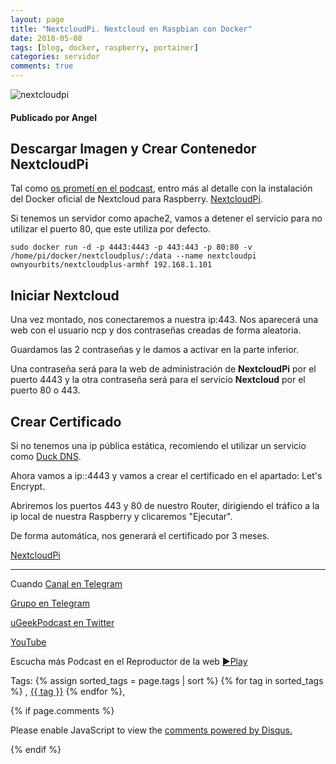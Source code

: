 ```yaml
---
layout: page
title: "NextcloudPi. Nextcloud en Raspbian con Docker"
date: 2018-05-08
tags: [blog, docker, raspberry, portainer]
categories: servidor
comments: true
---
```

![nextcloudpi](http://telegra.ph/file/ede6a2a8fbd0cbf0a9484.png)
#### Publicado por Angel

## Descargar Imagen y Crear Contenedor NextcloudPi  

Tal como [os prometí en el podcast](https://ugeek.github.io/docker-en-que-ando-liado/), entro más al detalle con la instalación del Docker oficial de Nextcloud para Raspberry. [NextcloudPi](https://ownyourbits.com/nextcloudpi/).  

Si tenemos un servidor como apache2, vamos a detener el servicio para no utilizar el puerto 80, que este utiliza por defecto.  

```
sudo docker run -d -p 4443:4443 -p 443:443 -p 80:80 -v /home/pi/docker/nextcloudplus/:/data --name nextcloudpi ownyourbits/nextcloudplus-armhf 192.168.1.101
```  


## Iniciar Nextcloud
Una vez montado, nos conectaremos a nuestra ip:443. Nos aparecerá una web con el usuario ncp y dos contraseñas creadas de forma aleatoria.  

Guardamos las 2 contraseñas y le damos a activar en la parte inferior.  

Una contraseña será para la web de administración de **NextcloudPi** por el puerto 4443 y la otra contraseña será para el servicio **Nextcloud** por el puerto 80 o 443.  

## Crear Certificado

Si no tenemos una ip pública estática, recomiendo el utilizar un servicio como [Duck DNS](https://www.duckdns.org/).  

Ahora vamos a ip::4443 y vamos a crear el certificado en el apartado: Let's Encrypt.  

Abriremos los puertos 443 y 80 de nuestro Router, dirigiendo el tráfico a la ip local de nuestra Raspberry y clicaremos "Ejecutar".  

De forma automática, nos generará el certificado por 3 meses.  

[NextcloudPi](https://ownyourbits.com/nextcloudpi/)


<!-- -------------------------------------Aquí abajo los comentarios -------------------------------------------  -->
---
Cuando 
[Canal en Telegram](https://t.me/uGeek)  

[Grupo en Telegram](https://t.me/uGeekPodcast)  

[uGeekPodcast en Twitter](https://twitter.com/ugeekpodcast)  

[YouTube](https://www.youtube.com/channel/UCVmGqdwOeswJ55IFmsYNlww)  

Escucha más Podcast en el Reproductor de la web [►Play](https://ugeek.github.io/podcasts/)  

Tags: {% assign sorted_tags = page.tags | sort %} {% for tag in sorted_tags %} , <span class="tag"><a href="/tag#{{ tag }}">{{ tag }}</a></span> {% endfor %},


{% if page.comments %}
<div id="disqus_thread"></div>
<script>

/**
*  RECOMMENDED CONFIGURATION VARIABLES: EDIT AND UNCOMMENT THE SECTION BELOW TO INSERT DYNAMIC VALUES FROM YOUR PLATFORM OR CMS.
*  LEARN WHY DEFINING THESE VARIABLES IS IMPORTANT: https://disqus.com/admin/universalcode/#configuration-variables*/
/*
var disqus_config = function () {
this.page.url = PAGE_URL;  // Replace PAGE_URL with your page's canonical URL variable
this.page.identifier = PAGE_IDENTIFIER; // Replace PAGE_IDENTIFIER with your page's unique identifier variable
};
*/
(function() { // DON'T EDIT BELOW THIS LINE
var d = document, s = d.createElement('script');
s.src = 'https://https-angelbcn-github-io-ugeek.disqus.com/embed.js';
s.setAttribute('data-timestamp', +new Date());
(d.head || d.body).appendChild(s);
})();
</script>
<noscript>Please enable JavaScript to view the <a href="https://disqus.com/?ref_noscript">comments powered by Disqus.</a></noscript>

{% endif %}

<script id="dsq-count-scr" src="//https-angelbcn-github-io-ugeek.disqus.com/count.js" async></script>
